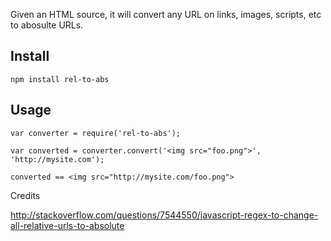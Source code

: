 Given an HTML source, it will convert any URL on links, images, scripts, etc to abosulte URLs.

## Install

	npm install rel-to-abs

## Usage

	var converter = require('rel-to-abs');

	var converted = converter.convert('<img src="foo.png">', 'http://mysite.com');

	converted == <img src="http://mysite.com/foo.png">

Credits

<http://stackoverflow.com/questions/7544550/javascript-regex-to-change-all-relative-urls-to-absolute>
